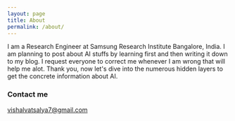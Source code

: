 ```yaml
---
layout: page
title: About
permalink: /about/
---
```


I am a Research Engineer at Samsung Research Institute Bangalore, India. I am planning to post about AI stuffs by learning first and then writing it down to my blog. I request everyone to correct me whenever I am wrong that will help me alot.
Thank you, now let's dive into the numerous hidden layers to get the concrete information about AI.


### Contact me

[vishalvatsalya7@gmail.com](mailto:vishalvatsalya7@gmail.com)
